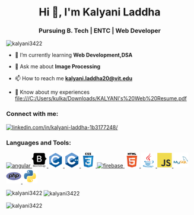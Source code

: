 <h1 align="center">Hi 👋, I'm Kalyani Laddha</h1>
<h3 align="center">Pursuing B. Tech | ENTC | Web Developer</h3>

<p align="left"> <img src="https://komarev.com/ghpvc/?username=kalyani3422&label=Profile%20views&color=0e75b6&style=flat" alt="kalyani3422" /> </p>

- 🌱 I’m currently learning **Web Development,DSA**

- 💬 Ask me about **Image Processing**

- 📫 How to reach me **kalyani.laddha20@vit.edu**

- 📄 Know about my experiences [file:///C:/Users/kulka/Downloads/KALYANI's%20Web%20Resume.pdf](file:///C:/Users/kulka/Downloads/KALYANI's%20Web%20Resume.pdf)

<h3 align="left">Connect with me:</h3>
<p align="left">
<a href="https://linkedin.com/in/linkedin.com/in/kalyani-laddha-1b3177248/" target="blank"><img align="center" src="https://raw.githubusercontent.com/rahuldkjain/github-profile-readme-generator/master/src/images/icons/Social/linked-in-alt.svg" alt="linkedin.com/in/kalyani-laddha-1b3177248/" height="30" width="40" /></a>
</p>

<h3 align="left">Languages and Tools:</h3>
<p align="left"> <a href="https://angular.io" target="_blank" rel="noreferrer"> <img src="https://angular.io/assets/images/logos/angular/angular.svg" alt="angular" width="40" height="40"/> </a> <a href="https://getbootstrap.com" target="_blank" rel="noreferrer"> <img src="https://raw.githubusercontent.com/devicons/devicon/master/icons/bootstrap/bootstrap-plain-wordmark.svg" alt="bootstrap" width="40" height="40"/> </a> <a href="https://www.cprogramming.com/" target="_blank" rel="noreferrer"> <img src="https://raw.githubusercontent.com/devicons/devicon/master/icons/c/c-original.svg" alt="c" width="40" height="40"/> </a> <a href="https://www.w3schools.com/cpp/" target="_blank" rel="noreferrer"> <img src="https://raw.githubusercontent.com/devicons/devicon/master/icons/cplusplus/cplusplus-original.svg" alt="cplusplus" width="40" height="40"/> </a> <a href="https://www.w3schools.com/css/" target="_blank" rel="noreferrer"> <img src="https://raw.githubusercontent.com/devicons/devicon/master/icons/css3/css3-original-wordmark.svg" alt="css3" width="40" height="40"/> </a> <a href="https://firebase.google.com/" target="_blank" rel="noreferrer"> <img src="https://www.vectorlogo.zone/logos/firebase/firebase-icon.svg" alt="firebase" width="40" height="40"/> </a> <a href="https://www.w3.org/html/" target="_blank" rel="noreferrer"> <img src="https://raw.githubusercontent.com/devicons/devicon/master/icons/html5/html5-original-wordmark.svg" alt="html5" width="40" height="40"/> </a> <a href="https://www.java.com" target="_blank" rel="noreferrer"> <img src="https://raw.githubusercontent.com/devicons/devicon/master/icons/java/java-original.svg" alt="java" width="40" height="40"/> </a> <a href="https://developer.mozilla.org/en-US/docs/Web/JavaScript" target="_blank" rel="noreferrer"> <img src="https://raw.githubusercontent.com/devicons/devicon/master/icons/javascript/javascript-original.svg" alt="javascript" width="40" height="40"/> </a> <a href="https://www.mysql.com/" target="_blank" rel="noreferrer"> <img src="https://raw.githubusercontent.com/devicons/devicon/master/icons/mysql/mysql-original-wordmark.svg" alt="mysql" width="40" height="40"/> </a> <a href="https://www.php.net" target="_blank" rel="noreferrer"> <img src="https://raw.githubusercontent.com/devicons/devicon/master/icons/php/php-original.svg" alt="php" width="40" height="40"/> </a> <a href="https://www.python.org" target="_blank" rel="noreferrer"> <img src="https://raw.githubusercontent.com/devicons/devicon/master/icons/python/python-original.svg" alt="python" width="40" height="40"/> </a> </p>

<p><img align="left" src="https://github-readme-stats.vercel.app/api/top-langs?username=kalyani3422&show_icons=true&locale=en&layout=compact" alt="kalyani3422" /></p>

<p>&nbsp;<img align="center" src="https://github-readme-stats.vercel.app/api?username=kalyani3422&show_icons=true&locale=en" alt="kalyani3422" /></p>

<p><img align="center" src="https://github-readme-streak-stats.herokuapp.com/?user=kalyani3422&" alt="kalyani3422" /></p>
